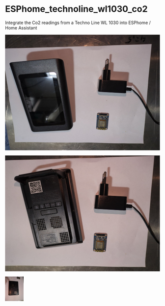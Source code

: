 # ESPhome_technoline_wl1030_co2
Integrate the Co2 readings from a Techno Line WL 1030 into ESPhome / Home Assistant


![test](images/IMG_20240324_130715_167.jpg?raw=true "Test")




![Se.](/images/IMG_20240324_130721_264.jpg)

<div style="width:60px ; height:60px">
	<img src="/images/IMG_20240324_131228_758.jpg">
</div>
